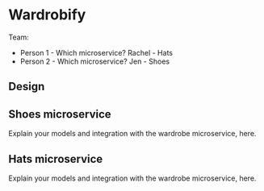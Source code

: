# Wardrobify

Team:

* Person 1 - Which microservice?
Rachel - Hats
* Person 2 - Which microservice?
Jen - Shoes

## Design

## Shoes microservice

Explain your models and integration with the wardrobe
microservice, here.

## Hats microservice

Explain your models and integration with the wardrobe
microservice, here.
